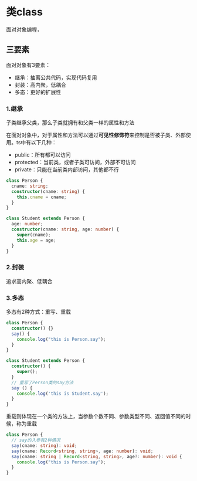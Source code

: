 # 类class

面对对象编程，

## 三要素

面对对象有3要素：

* 继承：抽离公共代码，实现代码复用
* 封装：高内聚，低耦合
* 多态：更好的扩展性

### 1.继承

子类继承父类，那么子类就拥有和父类一样的属性和方法

在面对对象中，对于属性和方法可以通过**可见性修饰符**来控制是否被子类、外部使用。ts中有以下几种：

* public：所有都可以访问
* protected：当前类，或者子类可访问，外部不可访问
* private：只能在当前类内部访问，其他都不行

```ts
class Person {
  cname: string;
  constructor(cname: string) {
    this.cname = cname;
  }
}

class Student extends Person {
  age: number;
  constructor(cname: string, age: number) {
    super(cname);
    this.age = age;
  }
}
```

### 2.封装

追求高内聚、低耦合

### 3.多态

多态有2种方式：重写、重载

```ts
class Person {
  constructor() {}
  say() {
    console.log("this is Person.say");
  }
}

class Student extends Person {
  constructor() {
    super();
  }
  // 重写了Person类的say方法
  say () {
    console.log('this is Student.say');
  }
}
```

重载则体现在一个类的方法上，当参数个数不同、参数类型不同、返回值不同的时候，称为重载

```ts
class Person {
  // say的入参有2种情况
  say(cname: string): void;
  say(cname: Record<string, string>, age: number): void;
  say(cname: string | Record<string, string>, age?: number): void {
    console.log("this is Person.say");
  }
}
```



